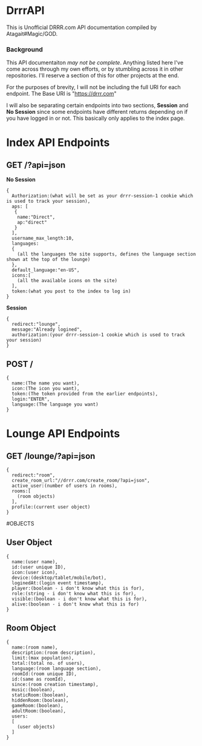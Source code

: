 # DrrrAPI
This is Unofficial DRRR.com API documentation compiled by Atagait#Magic/GOD.

### Background
This API documentaiton *may not be complete*. Anything listed here I've come across through my own efforts, or by stumbling across it in other repositories. I'll reserve a section of this for other projects at the end.

For the purposes of brevity, I will not be including the full URI for each endpoint.
The Base URI is "https://drrr.com"

I will also be separating certain endpoints into two sections, **Session** and **No Session** since some endpoints have different returns depending on if you have logged in or not. This basically only applies to the index page.

# Index API Endpoints
## GET /?api=json
**No Session**
```
{
  Authorization:(what will be set as your drrr-session-1 cookie which is used to track your session),
  aps: [
   {
    name:"Direct",
    ap:"direct" 
   }
  ],
  username_max_length:10,
  languages:
  {
    (all the languages the site supports, defines the language section shown at the top of the lounge)
  },
  default_language:"en-US",
  icons:[
    (all the available icons on the site)
  ],
  token:(what you post to the index to log in)
}
```
**Session**
```
{
  redirect:"lounge",
  message:"Already logined",
  authorization:(your drrr-session-1 cookie which is used to track your session)
}
```
## POST /
```
{
  name:(The name you want),
  icon:(The icon you want),
  token:(The token provided from the earlier endpoints),
  login:"ENTER",
  language:(The language you want)
}
```

# Lounge API Endpoints
## GET /lounge/?api=json
```
{
  redirect:"room",
  create_room_url:"//drrr.com/create_room/?api=json",
  active_user:(number of users in rooms),
  rooms:[
    (room objects)
  ],
  profile:(current user object)
}
```
#OBJECTS
## User Object
```
{
  name:(user name),
  id:(user unique ID),
  icon:(user icon),
  device:(desktop/tablet/mobile/bot),
  loginedAt:(login event timestamp),
  player:(boolean - i don't know what this is for),
  role:(string - i don't know what this is for),
  visible:(boolean - i don't know what this is for),
  alive:(boolean - i don't know what this is for)
}
```

## Room Object
```
{
  name:(room name),
  description:(room description),
  limit:(max population),
  total:(total no. of users),
  language:(room language section),
  roomId:(room unique ID),
  id:(same as roomId),
  since:(room creation timestamp),
  music:(boolean),
  staticRoom:(boolean),
  hiddenRoom:(boolean),
  gameRoom:(boolean),
  adultRoom:(boolean),
  users:
  [
    (user objects)
  ]
}
```
